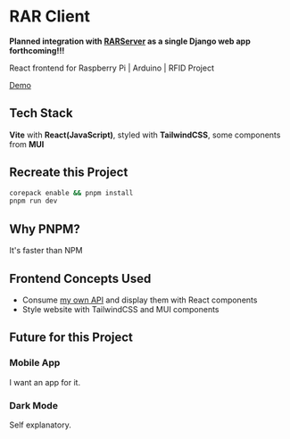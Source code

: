 # RAR Client
__**Planned integration with [RARServer](https://github.com/lostmypillow/rarserver) as a single Django web app forthcoming!!!**__

React frontend for Raspberry Pi | Arduino | RFID Project

[Demo](https://lostmypillow.github.io/rarclient)


## Tech Stack
**Vite** with **React(JavaScript)**, styled with **TailwindCSS**, some components from **MUI**


## Recreate this Project

```bash
corepack enable && pnpm install
pnpm run dev
```

## Why PNPM?

It's faster than NPM


## Frontend Concepts Used
- Consume [my own API](https://github.com/lostmypillow/rarserver) and display them with React components
- Style website with TailwindCSS and MUI components


## Future for this Project


### Mobile App
I want an app for it.


### Dark Mode
Self explanatory.
